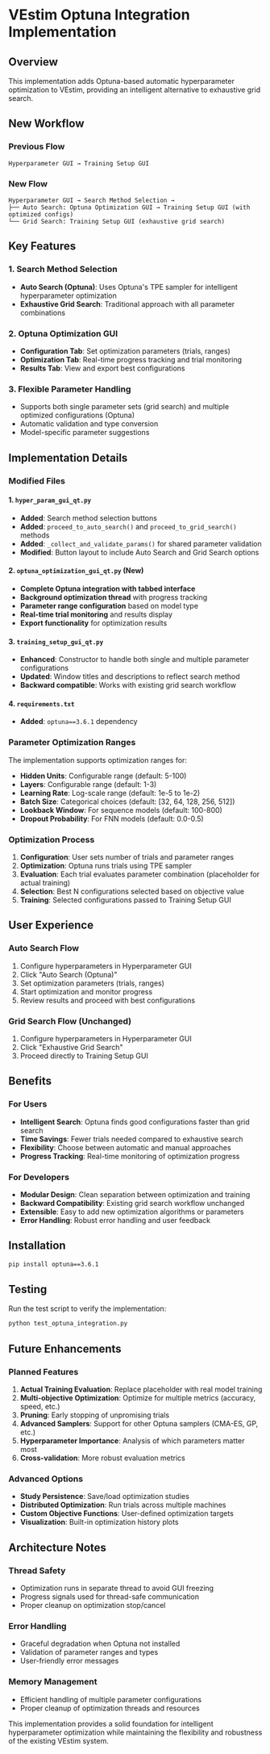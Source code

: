 # VEstim Optuna Integration Implementation

## Overview

This implementation adds Optuna-based automatic hyperparameter optimization to VEstim, providing an intelligent alternative to exhaustive grid search.

## New Workflow

### Previous Flow
```
Hyperparameter GUI → Training Setup GUI
```

### New Flow
```
Hyperparameter GUI → Search Method Selection → 
├── Auto Search: Optuna Optimization GUI → Training Setup GUI (with optimized configs)
└── Grid Search: Training Setup GUI (exhaustive grid search)
```

## Key Features

### 1. Search Method Selection
- **Auto Search (Optuna)**: Uses Optuna's TPE sampler for intelligent hyperparameter optimization
- **Exhaustive Grid Search**: Traditional approach with all parameter combinations

### 2. Optuna Optimization GUI
- **Configuration Tab**: Set optimization parameters (trials, ranges)
- **Optimization Tab**: Real-time progress tracking and trial monitoring
- **Results Tab**: View and export best configurations

### 3. Flexible Parameter Handling
- Supports both single parameter sets (grid search) and multiple optimized configurations (Optuna)
- Automatic validation and type conversion
- Model-specific parameter suggestions

## Implementation Details

### Modified Files

#### 1. `hyper_param_gui_qt.py`
- **Added**: Search method selection buttons
- **Added**: `proceed_to_auto_search()` and `proceed_to_grid_search()` methods
- **Added**: `_collect_and_validate_params()` for shared parameter validation
- **Modified**: Button layout to include Auto Search and Grid Search options

#### 2. `optuna_optimization_gui_qt.py` (New)
- **Complete Optuna integration with tabbed interface**
- **Background optimization thread** with progress tracking
- **Parameter range configuration** based on model type
- **Real-time trial monitoring** and results display
- **Export functionality** for optimization results

#### 3. `training_setup_gui_qt.py`
- **Enhanced**: Constructor to handle both single and multiple parameter configurations
- **Updated**: Window titles and descriptions to reflect search method
- **Backward compatible**: Works with existing grid search workflow

#### 4. `requirements.txt`
- **Added**: `optuna==3.6.1` dependency

### Parameter Optimization Ranges

The implementation supports optimization ranges for:
- **Hidden Units**: Configurable range (default: 5-100)
- **Layers**: Configurable range (default: 1-3)
- **Learning Rate**: Log-scale range (default: 1e-5 to 1e-2)
- **Batch Size**: Categorical choices (default: [32, 64, 128, 256, 512])
- **Lookback Window**: For sequence models (default: 100-800)
- **Dropout Probability**: For FNN models (default: 0.0-0.5)

### Optimization Process

1. **Configuration**: User sets number of trials and parameter ranges
2. **Optimization**: Optuna runs trials using TPE sampler
3. **Evaluation**: Each trial evaluates parameter combination (placeholder for actual training)
4. **Selection**: Best N configurations selected based on objective value
5. **Training**: Selected configurations passed to Training Setup GUI

## User Experience

### Auto Search Flow
1. Configure hyperparameters in Hyperparameter GUI
2. Click "Auto Search (Optuna)"
3. Set optimization parameters (trials, ranges)
4. Start optimization and monitor progress
5. Review results and proceed with best configurations

### Grid Search Flow (Unchanged)
1. Configure hyperparameters in Hyperparameter GUI
2. Click "Exhaustive Grid Search"
3. Proceed directly to Training Setup GUI

## Benefits

### For Users
- **Intelligent Search**: Optuna finds good configurations faster than grid search
- **Time Savings**: Fewer trials needed compared to exhaustive search
- **Flexibility**: Choose between automatic and manual approaches
- **Progress Tracking**: Real-time monitoring of optimization progress

### For Developers
- **Modular Design**: Clean separation between optimization and training
- **Backward Compatibility**: Existing grid search workflow unchanged
- **Extensible**: Easy to add new optimization algorithms or parameters
- **Error Handling**: Robust error handling and user feedback

## Installation

```bash
pip install optuna==3.6.1
```

## Testing

Run the test script to verify the implementation:
```bash
python test_optuna_integration.py
```

## Future Enhancements

### Planned Features
1. **Actual Training Evaluation**: Replace placeholder with real model training
2. **Multi-objective Optimization**: Optimize for multiple metrics (accuracy, speed, etc.)
3. **Pruning**: Early stopping of unpromising trials
4. **Advanced Samplers**: Support for other Optuna samplers (CMA-ES, GP, etc.)
5. **Hyperparameter Importance**: Analysis of which parameters matter most
6. **Cross-validation**: More robust evaluation metrics

### Advanced Options
- **Study Persistence**: Save/load optimization studies
- **Distributed Optimization**: Run trials across multiple machines
- **Custom Objective Functions**: User-defined optimization targets
- **Visualization**: Built-in optimization history plots

## Architecture Notes

### Thread Safety
- Optimization runs in separate thread to avoid GUI freezing
- Progress signals used for thread-safe communication
- Proper cleanup on optimization stop/cancel

### Error Handling
- Graceful degradation when Optuna not installed
- Validation of parameter ranges and types
- User-friendly error messages

### Memory Management
- Efficient handling of multiple parameter configurations
- Proper cleanup of optimization threads and resources

This implementation provides a solid foundation for intelligent hyperparameter optimization while maintaining the flexibility and robustness of the existing VEstim system.
